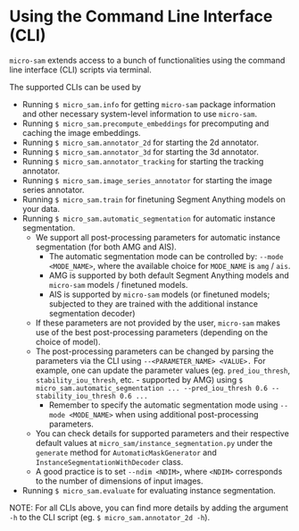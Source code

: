 # Using the Command Line Interface (CLI)

`micro-sam` extends access to a bunch of functionalities using the command line interface (CLI) scripts via terminal.

The supported CLIs can be used by
- Running `$ micro_sam.info` for getting `micro-sam` package information and other necessary system-level information to use `micro-sam`.
- Running `$ micro_sam.precompute_embeddings` for precomputing and caching the image embeddings.
- Running `$ micro_sam.annotator_2d` for starting the 2d annotator.
- Running `$ micro_sam.annotator_3d` for starting the 3d annotator.
- Running `$ micro_sam.annotator_tracking` for starting the tracking annotator.
- Running `$ micro_sam.image_series_annotator` for starting the image series annotator.
- Running `$ micro_sam.train` for finetuning Segment Anything models on your data.
- Running `$ micro_sam.automatic_segmentation` for automatic instance segmentation.
    - We support all post-processing parameters for automatic instance segmentation (for both AMG and AIS).
        - The automatic segmentation mode can be controlled by: `--mode <MODE_NAME>`, where the available choice for `MODE_NAME` is `amg` / `ais`.
        - AMG is supported by both default Segment Anything models and `micro-sam` models / finetuned models.
        - AIS is supported by `micro-sam` models (or finetuned models; subjected to they are trained with the additional instance segmentation decoder)
    - If these parameters are not provided by the user, `micro-sam` makes use of the best post-processing parameters (depending on the choice of model). 
    - The post-processing parameters can be changed by parsing the parameters via the CLI using `--<PARAMETER_NAME> <VALUE>.` For example, one can update the parameter values (eg. `pred_iou_thresh`, `stability_iou_thresh`, etc. - supported by AMG) using `$ micro_sam.automatic_segmentation ... --pred_iou_thresh 0.6 --stability_iou_thresh 0.6 ...`
        - Remember to specify the automatic segmentation mode using `--mode <MODE_NAME>` when using additional post-processing parameters.
    - You can check details for supported parameters and their respective default values at `micro_sam/instance_segmentation.py` under the `generate` method for `AutomaticMaskGenerator` and `InstanceSegmentationWithDecoder` class.
    - A good practice is to set `--ndim <NDIM>`, where `<NDIM>` corresponds to the number of dimensions of input images.
- Running `$ micro_sam.evaluate` for evaluating instance segmentation.

NOTE: For all CLIs above, you can find more details by adding the argument `-h` to the CLI script (eg. `$ micro_sam.annotator_2d -h`).
